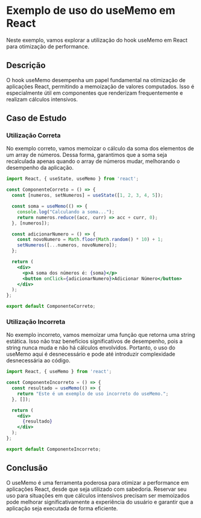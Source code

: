 
# Exemplo de uso do useMemo em React

Neste exemplo, vamos explorar a utilização do hook useMemo em React para otimização de performance.

## Descrição

O hook useMemo desempenha um papel fundamental na otimização de aplicações React, permitindo a memoização de valores computados. Isso é especialmente útil em componentes que renderizam frequentemente e realizam cálculos intensivos.

## Caso de Estudo

### Utilização Correta

No exemplo correto, vamos memoizar o cálculo da soma dos elementos de um array de números. Dessa forma, garantimos que a soma seja recalculada apenas quando o array de números mudar, melhorando o desempenho da aplicação.

```jsx
import React, { useState, useMemo } from 'react';

const ComponenteCorreto = () => {
  const [numeros, setNumeros] = useState([1, 2, 3, 4, 5]);

  const soma = useMemo(() => {
    console.log("Calculando a soma...");
    return numeros.reduce((acc, curr) => acc + curr, 0);
  }, [numeros]);

  const adicionarNumero = () => {
    const novoNumero = Math.floor(Math.random() * 10) + 1;
    setNumeros([...numeros, novoNumero]);
  };

  return (
    <div>
      <p>A soma dos números é: {soma}</p>
      <button onClick={adicionarNumero}>Adicionar Número</button>
    </div>
  );
};

export default ComponenteCorreto;
```

### Utilização Incorreta

No exemplo incorreto, vamos memoizar uma função que retorna uma string estática. Isso não traz benefícios significativos de desempenho, pois a string nunca muda e não há cálculos envolvidos. Portanto, o uso do useMemo aqui é desnecessário e pode até introduzir complexidade desnecessária ao código.

```jsx
import React, { useMemo } from 'react';

const ComponenteIncorreto = () => {
  const resultado = useMemo(() => {
    return "Este é um exemplo de uso incorreto do useMemo.";
  }, []);

  return (
    <div>
      {resultado}
    </div>
  );
};

export default ComponenteIncorreto;
```

## Conclusão

O useMemo é uma ferramenta poderosa para otimizar a performance em aplicações React, desde que seja utilizado com sabedoria. Reservar seu uso para situações em que cálculos intensivos precisam ser memoizados pode melhorar significativamente a experiência do usuário e garantir que a aplicação seja executada de forma eficiente.


